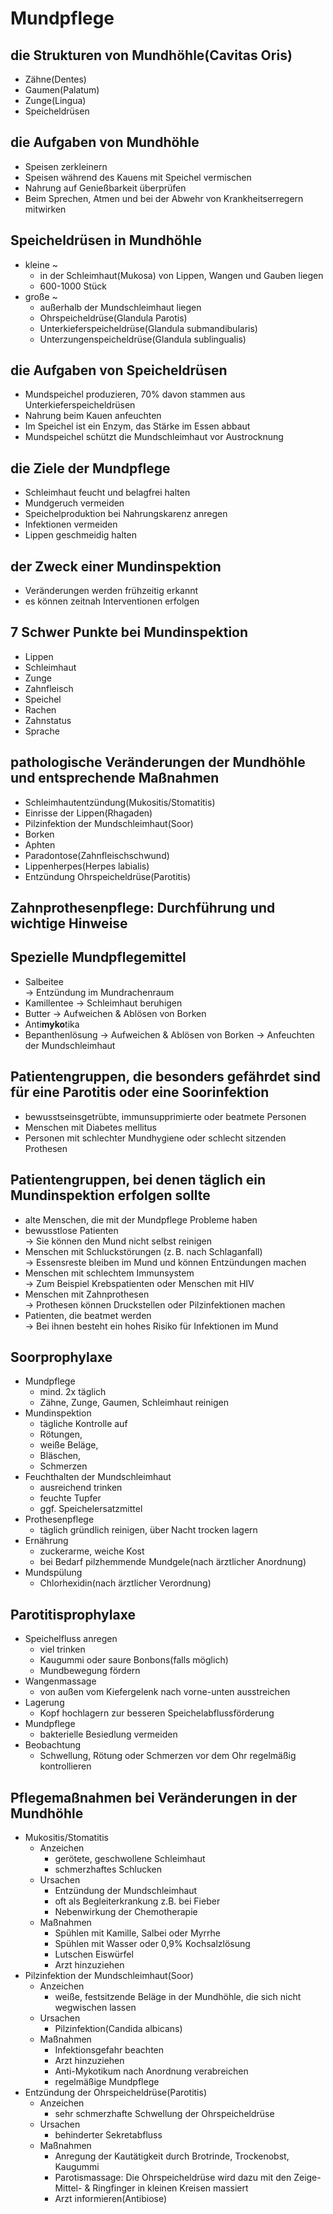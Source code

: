 # Mundpflege
## die Strukturen von Mundhöhle(Cavitas Oris)
- Zähne(Dentes)
- Gaumen(Palatum)
- Zunge(Lingua)
- Speicheldrüsen
## die Aufgaben von Mundhöhle
- Speisen zerkleinern
- Speisen während des Kauens mit Speichel vermischen
- Nahrung auf Genießbarkeit überprüfen
- Beim Sprechen, Atmen und bei der Abwehr von Krankheitserregern mitwirken
## Speicheldrüsen in Mundhöhle
- kleine ~
  - in der Schleimhaut(Mukosa) von Lippen, Wangen und Gauben liegen
  - 600-1000 Stück
- große ~
  - außerhalb der Mundschleimhaut liegen
  - Ohrspeicheldrüse(Glandula Parotis)
  - Unterkieferspeicheldrüse(Glandula submandibularis)
  - Unterzungenspeicheldrüse(Glandula sublingualis)
## die Aufgaben von Speicheldrüsen
- Mundspeichel produzieren, 70% davon stammen aus Unterkieferspeicheldrüsen
- Nahrung beim Kauen anfeuchten
- Im Speichel ist ein Enzym, das Stärke im Essen abbaut
- Mundspeichel schützt die Mundschleimhaut vor Austrocknung
## die Ziele der Mundpflege
- Schleimhaut feucht und belagfrei halten
- Mundgeruch vermeiden
- Speichelproduktion bei Nahrungskarenz anregen
- Infektionen vermeiden
- Lippen geschmeidig halten
## der Zweck einer Mundinspektion
- Veränderungen werden frühzeitig erkannt
- es können zeitnah Interventionen erfolgen
## 7 Schwer Punkte bei Mundinspektion
- Lippen
- Schleimhaut
- Zunge
- Zahnfleisch
- Speichel
- Rachen
- Zahnstatus
- Sprache
## pathologische Veränderungen der Mundhöhle und entsprechende Maßnahmen
- Schleimhautentzündung(Mukositis/Stomatitis)
- Einrisse der Lippen(Rhagaden)
- Pilzinfektion der Mundschleimhaut(Soor)
- Borken
- Aphten
- Paradontose(Zahnfleischschwund)
- Lippenherpes(Herpes labialis)
- Entzündung Ohrspeicheldrüse(Parotitis)
## Zahnprothesenpflege: Durchführung und wichtige Hinweise

## Spezielle Mundpflegemittel
- Salbeitee  
-> Entzündung im Mundrachenraum
- Kamillentee
-> Schleimhaut beruhigen
- Butter
-> Aufweichen & Ablösen von Borken
- Anti**myko**tika
- Bepanthenlösung
-> Aufweichen & Ablösen von Borken
-> Anfeuchten der Mundschleimhaut
## Patientengruppen, die besonders gefährdet sind für eine Parotitis oder eine Soorinfektion
- bewusstseinsgetrübte, immunsupprimierte oder beatmete Personen
- Menschen mit Diabetes mellitus
- Personen mit schlechter Mundhygiene oder schlecht sitzenden Prothesen
## Patientengruppen, bei denen täglich ein Mundinspektion erfolgen sollte
- alte Menschen, die mit der Mundpflege Probleme haben
- bewusstlose Patienten  
→ Sie können den Mund nicht selbst reinigen
- Menschen mit Schluckstörungen (z. B. nach Schlaganfall)  
→ Essensreste bleiben im Mund und können Entzündungen machen
- Menschen mit schlechtem Immunsystem  
→ Zum Beispiel Krebspatienten oder Menschen mit HIV
- Menschen mit Zahnprothesen  
→ Prothesen können Druckstellen oder Pilzinfektionen machen
- Patienten, die beatmet werden  
→ Bei ihnen besteht ein hohes Risiko für Infektionen im Mund
## Soorprophylaxe
- Mundpflege
  - mind. 2x täglich
  - Zähne, Zunge, Gaumen, Schleimhaut reinigen
- Mundinspektion
  - tägliche Kontrolle auf
  - Rötungen,
  - weiße Beläge,
  - Bläschen,
  - Schmerzen
- Feuchthalten der Mundschleimhaut
  - ausreichend trinken
  - feuchte Tupfer
  - ggf. Speichelersatzmittel
- Prothesenpflege
  - täglich gründlich reinigen, über Nacht trocken lagern
- Ernährung
  - zuckerarme, weiche Kost
  - bei Bedarf pilzhemmende Mundgele(nach ärztlicher Anordnung)
- Mundspülung
  - Chlorhexidin(nach ärztlicher Verordnung)
## Parotitisprophylaxe
- Speichelfluss anregen
  - viel trinken
  - Kaugummi oder saure Bonbons(falls möglich)
  - Mundbewegung fördern
- Wangenmassage
  - von außen vom Kiefergelenk nach vorne-unten ausstreichen
- Lagerung
  - Kopf hochlagern zur besseren Speichelabflussförderung
- Mundpflege
  - bakterielle Besiedlung vermeiden
- Beobachtung
  - Schwellung, Rötung oder Schmerzen vor dem Ohr regelmäßig kontrollieren
## Pflegemaßnahmen bei Veränderungen in der Mundhöhle
- Mukositis/Stomatitis
  - Anzeichen
    - gerötete, geschwollene Schleimhaut
    - schmerzhaftes Schlucken
  - Ursachen
    - Entzündung der Mundschleimhaut
    - oft als Begleiterkrankung z.B. bei Fieber
    - Nebenwirkung der Chemotherapie
  - Maßnahmen
    - Spühlen mit Kamille, Salbei oder Myrrhe
    - Spühlen mit Wasser oder 0,9% Kochsalzlösung
    - Lutschen Eiswürfel
    - Arzt hinzuziehen
- Pilzinfektion der Mundschleimhaut(Soor)
  - Anzeichen
    - weiße, festsitzende Beläge in der Mundhöhle, die sich nicht wegwischen lassen
  - Ursachen
    - Pilzinfektion(Candida albicans)
  - Maßnahmen
    - Infektionsgefahr beachten
    - Arzt hinzuziehen
    - Anti-Mykotikum nach Anordnung verabreichen
    - regelmäßige Mundpflege
- Entzündung der Ohrspeicheldrüse(Parotitis)
  - Anzeichen
    - sehr schmerzhafte Schwellung der Ohrspeicheldrüse
  - Ursachen
    - behinderter Sekretabfluss
  - Maßnahmen
    - Anregung der Kautätigkeit durch Brotrinde, Trockenobst, Kaugummi
    - Parotismassage: Die Ohrspeicheldrüse wird dazu mit den Zeige- Mittel- & Ringfinger in kleinen Kreisen massiert
    - Arzt informieren(Antibiose)
